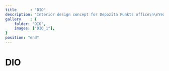 ```yaml
---
title      : "DIO"
description: "Interior design concept for Depozīta Punkts office\n\nYear: 2022\nArea: 680m2\nLocation: Riga, Latvia\n\nInterior design: Annija Straume-Kokina"
gallery    : {
    folder: "DIO",
    images: ["DIO_1"],
}
position: "end"
---
```

# DIO
